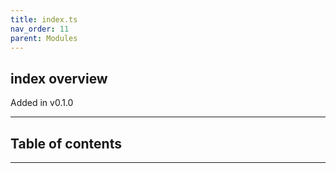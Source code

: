```yaml
---
title: index.ts
nav_order: 11
parent: Modules
---
```


## index overview

Added in v0.1.0

---

<h2 class="text-delta">Table of contents</h2>

---
